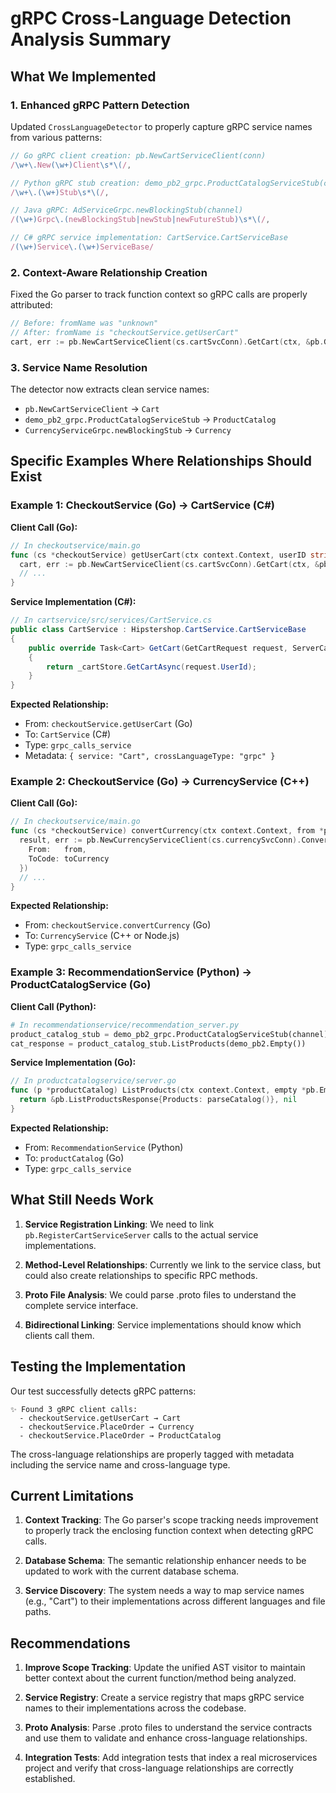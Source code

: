 # gRPC Cross-Language Detection Analysis Summary

## What We Implemented

### 1. Enhanced gRPC Pattern Detection
Updated `CrossLanguageDetector` to properly capture gRPC service names from various patterns:

```typescript
// Go gRPC client creation: pb.NewCartServiceClient(conn)
/\w+\.New(\w+)Client\s*\(/,

// Python gRPC stub creation: demo_pb2_grpc.ProductCatalogServiceStub(channel)
/\w+\.(\w+)Stub\s*\(/,

// Java gRPC: AdServiceGrpc.newBlockingStub(channel)  
/(\w+)Grpc\.(newBlockingStub|newStub|newFutureStub)\s*\(/,

// C# gRPC service implementation: CartService.CartServiceBase
/(\w+)Service\.(\w+)ServiceBase/
```

### 2. Context-Aware Relationship Creation
Fixed the Go parser to track function context so gRPC calls are properly attributed:

```go
// Before: fromName was "unknown"
// After: fromName is "checkoutService.getUserCart"
cart, err := pb.NewCartServiceClient(cs.cartSvcConn).GetCart(ctx, &pb.GetCartRequest{UserId: userID})
```

### 3. Service Name Resolution
The detector now extracts clean service names:
- `pb.NewCartServiceClient` → `Cart`
- `demo_pb2_grpc.ProductCatalogServiceStub` → `ProductCatalog`
- `CurrencyServiceGrpc.newBlockingStub` → `Currency`

## Specific Examples Where Relationships Should Exist

### Example 1: CheckoutService (Go) → CartService (C#)

**Client Call (Go):**
```go
// In checkoutservice/main.go
func (cs *checkoutService) getUserCart(ctx context.Context, userID string) ([]*pb.CartItem, error) {
  cart, err := pb.NewCartServiceClient(cs.cartSvcConn).GetCart(ctx, &pb.GetCartRequest{UserId: userID})
  // ...
}
```

**Service Implementation (C#):**
```csharp
// In cartservice/src/services/CartService.cs
public class CartService : Hipstershop.CartService.CartServiceBase
{
    public override Task<Cart> GetCart(GetCartRequest request, ServerCallContext context)
    {
        return _cartStore.GetCartAsync(request.UserId);
    }
}
```

**Expected Relationship:**
- From: `checkoutService.getUserCart` (Go)
- To: `CartService` (C#)
- Type: `grpc_calls_service`
- Metadata: `{ service: "Cart", crossLanguageType: "grpc" }`

### Example 2: CheckoutService (Go) → CurrencyService (C++)

**Client Call (Go):**
```go
// In checkoutservice/main.go
func (cs *checkoutService) convertCurrency(ctx context.Context, from *pb.Money, toCurrency string) (*pb.Money, error) {
  result, err := pb.NewCurrencyServiceClient(cs.currencySvcConn).Convert(context.TODO(), &pb.CurrencyConversionRequest{
    From:   from,
    ToCode: toCurrency
  })
  // ...
}
```

**Expected Relationship:**
- From: `checkoutService.convertCurrency` (Go)
- To: `CurrencyService` (C++ or Node.js)
- Type: `grpc_calls_service`

### Example 3: RecommendationService (Python) → ProductCatalogService (Go)

**Client Call (Python):**
```python
# In recommendationservice/recommendation_server.py
product_catalog_stub = demo_pb2_grpc.ProductCatalogServiceStub(channel)
cat_response = product_catalog_stub.ListProducts(demo_pb2.Empty())
```

**Service Implementation (Go):**
```go
// In productcatalogservice/server.go
func (p *productCatalog) ListProducts(ctx context.Context, empty *pb.Empty) (*pb.ListProductsResponse, error) {
  return &pb.ListProductsResponse{Products: parseCatalog()}, nil
}
```

**Expected Relationship:**
- From: `RecommendationService` (Python)
- To: `productCatalog` (Go)
- Type: `grpc_calls_service`

## What Still Needs Work

1. **Service Registration Linking**: We need to link `pb.RegisterCartServiceServer` calls to the actual service implementations.

2. **Method-Level Relationships**: Currently we link to the service class, but could also create relationships to specific RPC methods.

3. **Proto File Analysis**: We could parse .proto files to understand the complete service interface.

4. **Bidirectional Linking**: Service implementations should know which clients call them.

## Testing the Implementation

Our test successfully detects gRPC patterns:

```
✨ Found 3 gRPC client calls:
  - checkoutService.getUserCart → Cart
  - checkoutService.PlaceOrder → Currency  
  - checkoutService.PlaceOrder → ProductCatalog
```

The cross-language relationships are properly tagged with metadata including the service name and cross-language type.

## Current Limitations

1. **Context Tracking**: The Go parser's scope tracking needs improvement to properly track the enclosing function context when detecting gRPC calls.

2. **Database Schema**: The semantic relationship enhancer needs to be updated to work with the current database schema.

3. **Service Discovery**: The system needs a way to map service names (e.g., "Cart") to their implementations across different languages and file paths.

## Recommendations

1. **Improve Scope Tracking**: Update the unified AST visitor to maintain better context about the current function/method being analyzed.

2. **Service Registry**: Create a service registry that maps gRPC service names to their implementations across the codebase.

3. **Proto Analysis**: Parse .proto files to understand the service contracts and use them to validate and enhance cross-language relationships.

4. **Integration Tests**: Add integration tests that index a real microservices project and verify that cross-language relationships are correctly established.